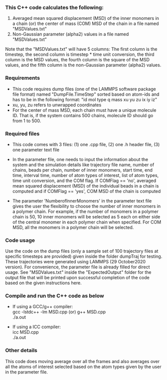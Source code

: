 ### This C++ code calculates the following:

1) Averaged mean squared displacement (MSD) of the inner monomers in a chain (or) the center of mass (COM) MSD of the chain in a file named "MSDValues.txt"
2) Non-Gaussian parameter (alpha2) values in a file named "MSDValues.txt"

Note that the "MSDValues.txt" will have 5 columns: The first column is the timestep, the second column is timestep * time unit conversion, the third column is the MSD values, the fourth column is the square of the MSD values, and the fifth column is the non-Gaussian parameter (alpha2) values.

### Requirements

* This code requires dump files (one of the LAMMPS software package file format) named "DumpFile.TimeStep" sorted based on atom-ids and has to be in the following format: "id mol type q mass xu yu zu ix iy iz"  
* xu, yu, zu refers to unwrapped coordinates
* For the center of mass MSD, each chain must have a unique molecule ID.  That is, if the system contains 500 chains, molecule ID should go from 1 to 500.  

### Required files

* This code comes with 3 files: (1) one .cpp file, (2) one .h header file, (3) one parameter text file

* In the parameter file, one needs to input the information about the system and the simulation details like trajectory file name, number of chains, beads per chain, number of inner monomers, start time, end time, interval time, number of atom types of interest, list of atom types, time unit conversion, and the COM flag.  If COMFlag == 'no', averaged mean squared displacement (MSD) of the individual beads in a chain is computed and if COMFlag == 'yes', COM MSD of the chain is computed

* The parameter 'NumberofInnerMonomers' in the parameter text file gives the user the flexibility to choose the number of inner monomers in a polymer chain.  For example, if the number of monomers in a polymer chain is 50, 10 inner monomers will be selected as 5 each on either side of the central monomer in each polymer chain when specified.  For COM MSD, all the monomers in a polymer chain will be selected.  

### Code usage

Use the code on the dump files (only a sample set of 100 trajectory files at specific timesteps are provided) given inside the folder dumpTraj for testing.  These trajectories were generated using LAMMPS (29 October2020 version).  For convenience, the parameter file is already filled for direct usage.  See "MSDValues.txt" inside the "ExpectedOutput" folder for the output file that will be printed upon successful completion of the code based on the given instructions here. 

### Compile and run the C++ code as below

* If using a GCC/g++ compiler:  
    gcc -lstdc++ -lm  MSD.cpp (or) g++ MSD.cpp  
    ./a.out
    
* If using a ICC compiler:  
    icc MSD.cpp  
    ./a.out
    
### Other details

This code does moving average over all the frames and also averages over all the atoms of interest selected based on the atom types given by the user in the parameter file.
